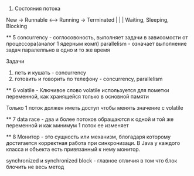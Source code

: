 1) Состояния потока 

New -> Runnable <--> Running -> Terminated
          |             |
                 |
    Waiting, Sleeping, Blocking


** 5 
concurrency - соглосовоность, выполняет задачи в зависомости от процессора(аналог 1 ядерным комп)
parallelism - означает выполнение задач паралелльно в одно и то же время

Задачи
1) петь и кушать                   - concurrency
2) готовить и говорить по телефону - concurrency, parallelism

** 6
volatile - Ключивое слово volatile используется для пометки переменной, как хранящейся только в основной памяти <main memory>
Только 1 поток должен иметь доступ чтобы менять значение с volatile

** 7
data race - два и более потоков обращаются к одной и той же переменной и как минимум 1 поток ее изменяет

** 8 
Монитор - это сущность или механизм, блогадаря которому достигается корректная работа при синхронизаци.
В Java у каждого класса и объекта есть привязанный к нему монитор.

synchronized и synchronized block - главное отличия в том что блок блочить не весь метод 